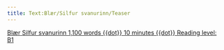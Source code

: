 ```yaml
---
title: Text:Blær/Silfur svanurinn/Teaser
---
```


<a href="{{fullurl:Blær/Silfur svanurinn}}" class="frontpage-box-with-image"><!--
--><span class="div frontpage-box-image" style="background-image:url({{fullurl:Special:Redirect/file/Blær_–_Silfur_svanurinn_82960.jpeg|height=200}})"></span><!--
--><span class="frontpage-box-description">
<span class="div">
<span class="div frontpage-box-author">Blær</span>
<span class="div frontpage-box-title">Silfur svanurinn</span>
<span class="div frontpage-box-subtitle">1,100 words {{dot}} 10 minutes {{dot}} Reading level: B1</span>
</span>
</span>
</a>